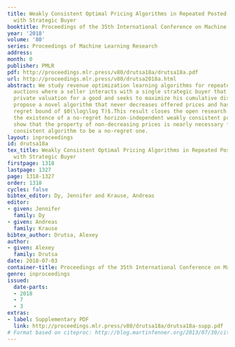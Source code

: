 ```yaml
---
title: Weakly Consistent Optimal Pricing Algorithms in Repeated Posted-Price Auctions
  with Strategic Buyer
booktitle: Proceedings of the 35th International Conference on Machine Learning
year: '2018'
volume: '80'
series: Proceedings of Machine Learning Research
address: 
month: 0
publisher: PMLR
pdf: http://proceedings.mlr.press/v80/drutsa18a/drutsa18a.pdf
url: http://proceedings.mlr.press/v80/drutsa2018a.html
abstract: We study revenue optimization learning algorithms for repeated posted-price
  auctions where a seller interacts with a single strategic buyer that holds a fixed
  private valuation for a good and seeks to maximize his cumulative discounted surplus.We
  propose a novel algorithm that never decreases offered prices and has a tight strategic
  regret bound of $Θ(\log\log T)$.This result closes the open research question on
  the existence of a no-regret horizon-independent weakly consistent pricing. We also
  show that the property of non-decreasing prices is nearly necessary for a weakly
  consistent algorithm to be a no-regret one.
layout: inproceedings
id: drutsa18a
tex_title: Weakly Consistent Optimal Pricing Algorithms in Repeated Posted-Price Auctions
  with Strategic Buyer
firstpage: 1318
lastpage: 1327
page: 1318-1327
order: 1318
cycles: false
bibtex_editor: Dy, Jennifer and Krause, Andreas
editor:
- given: Jennifer
  family: Dy
- given: Andreas
  family: Krause
bibtex_author: Drutsa, Alexey
author:
- given: Alexey
  family: Drutsa
date: 2018-07-03
container-title: Proceedings of the 35th International Conference on Machine Learning
genre: inproceedings
issued:
  date-parts:
  - 2018
  - 7
  - 3
extras:
- label: Supplementary PDF
  link: http://proceedings.mlr.press/v80/drutsa18a/drutsa18a-supp.pdf
# Format based on citeproc: http://blog.martinfenner.org/2013/07/30/citeproc-yaml-for-bibliographies/
---
```


